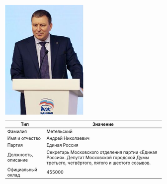 ![](user.jpeg)

| Тип | Значение |
| - | - |
| Фамилия | Метельский |
| Имя и отчество | Андрей Николаевич |
| Партия | Единая Россия |
| Должность, описание | Секретарь Московского отделения партии «Единая Россия». Депутат Московской городской Думы третьего, четвёртого, пятого и шестого созывов.  |
| Официальный оклад | 455000 |
